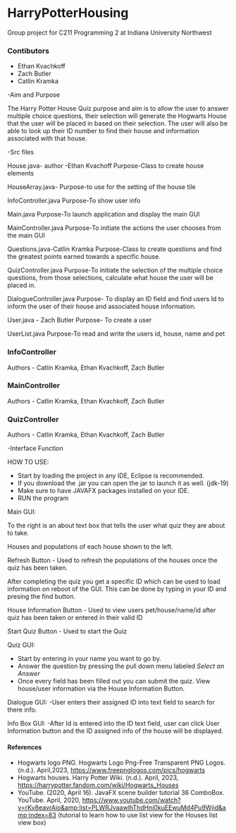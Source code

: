 
# HarryPotterHousing
Group project for C211 Programming 2 at Indiana University Northwest

### Contibutors
- Ethan Kvachkoff
- Zach Butler
- Catlin Kramka

-Aim and Purpose

The Harry Potter House Quiz purpose and aim is to allow the user to answer multiple choice questions, 
their selection will generate the Hogwarts House that the user will be placed in based on their selection. 
The user will also be able to look up their ID number to find their house and information associated with that house. 

-Src files

House.java- author -Ethan Kvachoff
Purpose-Class to create house elements

HouseArray.java- 
Purpose-to use for the setting of the house tile

InfoController.java
Purpose-To show user info

Main.java
Purpose-To launch application and display the main GUI

MainController.java
Purpose-To initiate the actions the user chooses from the main GUI

Questions.java-Catlin Kramka
Purpose-Class to create questions and find the greatest points earned towards a specific house. 

QuizController.java
Purpose-To initiate the selection of the multiple choice questions, from those selections, calculate what house the user will be placed in. 

DialogueController.java
Purpose- To display an ID field and find users Id to inform the user of their house and associated house information. 

User.java - Zach Butler
Purpose- To create a user 

UserList.java
Purpose-To read and write the users id, house, name and pet 


### InfoController
Authors - Catlin Kramka, Ethan Kvachkoff, Zach Butler 

### MainController
Authors - Catlin Kramka, Ethan Kvachkoff, Zach Butler

### QuizController
Authors - Catlin Kramka, Ethan Kvachkoff, Zach Butler


-Interface Function 

HOW TO USE:
 - Start by loading the project in any IDE, Eclipse is recommended. 
 - If you download the .jar you can open the jar to launch it as well. (jdk-19)
 - Make sure to have JAVAFX packages installed on your IDE.
 - RUN the program
 
 Main GUI:
     
 To the right is an about text box that tells the user what quiz they are about to take.
 
 Houses and populations of each house shown to the left.
 
 Refresh Button - Used to refresh the populations of the houses once the quiz has been taken.
 
 After completing the quiz you get a specific ID which can be used to load information on reboot of the GUI. This can be done by typing in your ID and presing the find button. 
 
 House Information Button - Used to view users pet/house/name/id after quiz has been taken or entered in their valid ID
 
 Start Quiz Button - Used to start the Quiz
 
 
 Quiz GUI:
  - Start by entering in your name you want to go by. 
  - Answer the question by pressing the pull down menu labeled *Select an Answer*
  - Once every field has been filled out you can submit the quiz. View house/user information via the House Information Button. 
  
  Dialogue GUI: 
  -User enters their assigned ID into text field to search for there info. 
  
  Info Box GUI:
  -After Id is entered into the ID text field, user can click User Information button and the ID assigned info of the house will 
  be displayed. 
  
   

#### References
 - Hogwarts logo PNG. Hogwarts Logo Png-Free Transparent PNG Logos. (n.d.). April,2023, 
 	https://www.freepnglogos.com/pics/hogwarts 
 - Hogwarts houses. Harry Potter Wiki. (n.d.). April, 2023, 
    https://harrypotter.fandom.com/wiki/Hogwarts_Houses 
 - YouTube. (2020, April 16). JavaFX scene builder tutorial 36 ComboBox. YouTube. April, 2020, 
     https://www.youtube.com/watch?v=rKv8eavrAio&amp;list=PLWRJvaawlhThdHni0kuEEwuMd4Pu9Wjid&amp;index=83 
    (tutorial to learn how to use list view for the Houses list view box)
